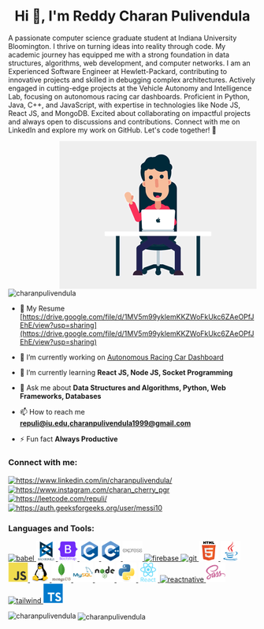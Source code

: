 <h1 align="center">Hi 👋, I'm Reddy Charan Pulivendula</h1>
<p align="left"> A passionate computer science graduate student at Indiana University Bloomington. I thrive on turning ideas into reality through code. My academic journey has equipped me with a strong foundation in data structures, algorithms, web development, and computer networks. I am an Experienced Software Engineer at Hewlett-Packard, contributing to innovative projects and skilled in debugging complex architectures. Actively engaged in cutting-edge projects at the Vehicle Autonomy and Intelligence Lab, focusing on autonomous racing car dashboards. Proficient in Python, Java, C++, and JavaScript, with expertise in technologies like Node JS, React JS, and MongoDB. Excited about collaborating on impactful projects and always open to discussions and contributions. Connect with me on LinkedIn and explore my work on GitHub. Let's code together! 🚀</p>
<img src="https://github.com/charanpulivendula/charanpulivendula/blob/main/images/coding.gif" alt="Coding" align="right" width="400">
<p align="left"> <img src="https://komarev.com/ghpvc/?username=charanpulivendula&label=Profile%20views&color=0e75b6&style=flat" alt="charanpulivendula" /> </p>

- 📄 My Resume [https://drive.google.com/file/d/1MV5m99yklemKKZWoFkUkc6ZAeOPfJEhE/view?usp=sharing](https://drive.google.com/file/d/1MV5m99yklemKKZWoFkUkc6ZAeOPfJEhE/view?usp=sharing)
  
- 🔭 I’m currently working on [Autonomous Racing Car Dashboard](https://github.com/charanpulivendula/IU_Racing_Dashboard)

- 🌱 I’m currently learning **React JS, Node JS, Socket Programming**

- 💬 Ask me about **Data Structures and Algorithms, Python, Web Frameworks, Databases**

- 📫 How to reach me **repuli@iu.edu,charanpulivendula1999@gmail.com**

- ⚡ Fun fact **Always Productive**

<h3 align="left">Connect with me:</h3>
<p align="left">
<a href="https://www.linkedin.com/in/charanpulivendula/" target="blank"><img align="center" src="https://raw.githubusercontent.com/rahuldkjain/github-profile-readme-generator/master/src/images/icons/Social/linked-in-alt.svg" alt="https://www.linkedin.com/in/charanpulivendula/" height="30" width="40" /></a>
<a href="https://www.instagram.com/charan_cherry_pgr" target="blank"><img align="center" src="https://raw.githubusercontent.com/rahuldkjain/github-profile-readme-generator/master/src/images/icons/Social/instagram.svg" alt="https://www.instagram.com/charan_cherry_pgr" height="30" width="40" /></a>
<a href="https://leetcode.com/repuli/" target="blank"><img align="center" src="https://raw.githubusercontent.com/rahuldkjain/github-profile-readme-generator/master/src/images/icons/Social/leet-code.svg" alt="https://leetcode.com/repuli/" height="30" width="40" /></a>
<a href="https://auth.geeksforgeeks.org/user/messi10" target="blank"><img align="center" src="https://raw.githubusercontent.com/rahuldkjain/github-profile-readme-generator/master/src/images/icons/Social/geeks-for-geeks.svg" alt="https://auth.geeksforgeeks.org/user/messi10" height="30" width="40" /></a>
</p>

<h3 align="left">Languages and Tools:</h3>
<p align="left"> <a href="https://babeljs.io/" target="_blank" rel="noreferrer"> <img src="https://www.vectorlogo.zone/logos/babeljs/babeljs-icon.svg" alt="babel" width="40" height="40"/> </a> <a href="https://backbonejs.org" target="_blank" rel="noreferrer"> <img src="https://raw.githubusercontent.com/devicons/devicon/master/icons/backbonejs/backbonejs-original-wordmark.svg" alt="backbonejs" width="40" height="40"/> </a> <a href="https://getbootstrap.com" target="_blank" rel="noreferrer"> <img src="https://raw.githubusercontent.com/devicons/devicon/master/icons/bootstrap/bootstrap-plain-wordmark.svg" alt="bootstrap" width="40" height="40"/> </a> <a href="https://www.cprogramming.com/" target="_blank" rel="noreferrer"> <img src="https://raw.githubusercontent.com/devicons/devicon/master/icons/c/c-original.svg" alt="c" width="40" height="40"/> </a> <a href="https://www.w3schools.com/cpp/" target="_blank" rel="noreferrer"> <img src="https://raw.githubusercontent.com/devicons/devicon/master/icons/cplusplus/cplusplus-original.svg" alt="cplusplus" width="40" height="40"/> </a> <a href="https://expressjs.com" target="_blank" rel="noreferrer"> <img src="https://raw.githubusercontent.com/devicons/devicon/master/icons/express/express-original-wordmark.svg" alt="express" width="40" height="40"/> </a> <a href="https://firebase.google.com/" target="_blank" rel="noreferrer"> <img src="https://www.vectorlogo.zone/logos/firebase/firebase-icon.svg" alt="firebase" width="40" height="40"/> </a> <a href="https://git-scm.com/" target="_blank" rel="noreferrer"> <img src="https://www.vectorlogo.zone/logos/git-scm/git-scm-icon.svg" alt="git" width="40" height="40"/> </a> <a href="https://www.w3.org/html/" target="_blank" rel="noreferrer"> <img src="https://raw.githubusercontent.com/devicons/devicon/master/icons/html5/html5-original-wordmark.svg" alt="html5" width="40" height="40"/> </a> <a href="https://www.java.com" target="_blank" rel="noreferrer"> <img src="https://raw.githubusercontent.com/devicons/devicon/master/icons/java/java-original.svg" alt="java" width="40" height="40"/> </a> <a href="https://developer.mozilla.org/en-US/docs/Web/JavaScript" target="_blank" rel="noreferrer"> <img src="https://raw.githubusercontent.com/devicons/devicon/master/icons/javascript/javascript-original.svg" alt="javascript" width="40" height="40"/> </a> <a href="https://www.linux.org/" target="_blank" rel="noreferrer"> <img src="https://raw.githubusercontent.com/devicons/devicon/master/icons/linux/linux-original.svg" alt="linux" width="40" height="40"/> </a> <a href="https://www.mongodb.com/" target="_blank" rel="noreferrer"> <img src="https://raw.githubusercontent.com/devicons/devicon/master/icons/mongodb/mongodb-original-wordmark.svg" alt="mongodb" width="40" height="40"/> </a> <a href="https://www.mysql.com/" target="_blank" rel="noreferrer"> <img src="https://raw.githubusercontent.com/devicons/devicon/master/icons/mysql/mysql-original-wordmark.svg" alt="mysql" width="40" height="40"/> </a> <a href="https://nodejs.org" target="_blank" rel="noreferrer"> <img src="https://raw.githubusercontent.com/devicons/devicon/master/icons/nodejs/nodejs-original-wordmark.svg" alt="nodejs" width="40" height="40"/> </a> <a href="https://www.python.org" target="_blank" rel="noreferrer"> <img src="https://raw.githubusercontent.com/devicons/devicon/master/icons/python/python-original.svg" alt="python" width="40" height="40"/> </a> <a href="https://reactjs.org/" target="_blank" rel="noreferrer"> <img src="https://raw.githubusercontent.com/devicons/devicon/master/icons/react/react-original-wordmark.svg" alt="react" width="40" height="40"/> </a> <a href="https://reactnative.dev/" target="_blank" rel="noreferrer"> <img src="https://reactnative.dev/img/header_logo.svg" alt="reactnative" width="40" height="40"/> </a> <a href="https://sass-lang.com" target="_blank" rel="noreferrer"> <img src="https://raw.githubusercontent.com/devicons/devicon/master/icons/sass/sass-original.svg" alt="sass" width="40" height="40"/> </a> <a href="https://tailwindcss.com/" target="_blank" rel="noreferrer"> <img src="https://www.vectorlogo.zone/logos/tailwindcss/tailwindcss-icon.svg" alt="tailwind" width="40" height="40"/> </a> <a href="https://www.typescriptlang.org/" target="_blank" rel="noreferrer"> <img src="https://raw.githubusercontent.com/devicons/devicon/master/icons/typescript/typescript-original.svg" alt="typescript" width="40" height="40"/> </a> </p>

<p><img align="left" src="https://github-readme-stats.vercel.app/api/top-langs?username=charanpulivendula&show_icons=true&locale=en&layout=compact" alt="charanpulivendula" /></p>

<p>&nbsp;<img align="center" src="https://github-readme-stats.vercel.app/api?username=charanpulivendula&show_icons=true&locale=en" alt="charanpulivendula" /></p>
